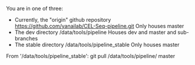 You are in one of three:
* Currently, the "origin" github repository https://github.com/yanailab/CEL-Seq-pipeline.git
        Only houses master
* The dev directory /data/tools/pipeline
        Houses dev and master and sub-branches
* The stable directory /data/tools/pipeline_stable
        Only houses master

From '/data/tools/pipeline_stable':
        git pull /data/tools/pipeline/ master
